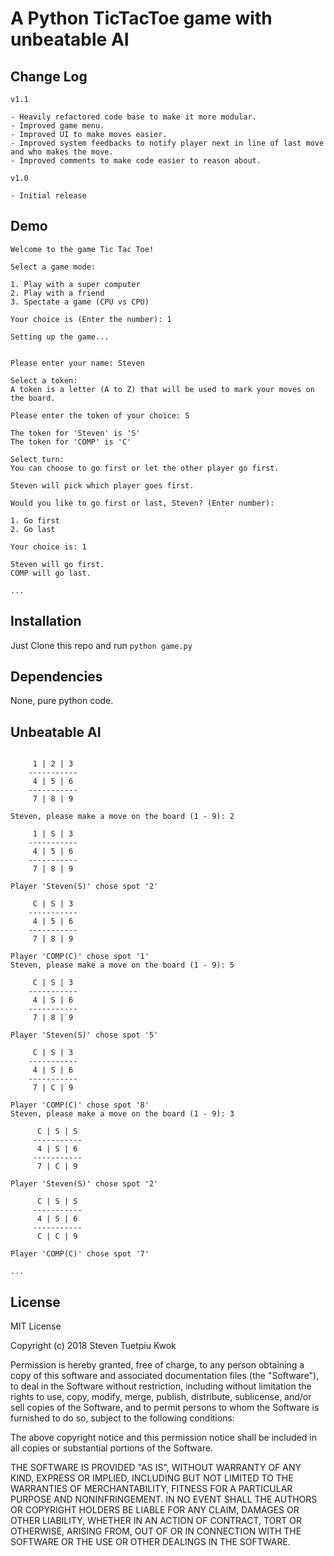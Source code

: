 # A Python TicTacToe game with unbeatable AI

## Change Log
```
v1.1

- Heavily refactored code base to make it more modular.
- Improved game menu.
- Improved UI to make moves easier.
- Improved system feedbacks to notify player next in line of last move and who makes the move.
- Improved comments to make code easier to reason about.

```

```
v1.0

- Initial release

```

## Demo
```
Welcome to the game Tic Tac Toe!

Select a game mode:

1. Play with a super computer
2. Play with a friend
3. Spectate a game (CPU vs CPU)

Your choice is (Enter the number): 1

Setting up the game...


Please enter your name: Steven

Select a token:
A token is a letter (A to Z) that will be used to mark your moves on the board.

Please enter the token of your choice: S

The token for 'Steven' is 'S'
The token for 'COMP' is 'C'

Select turn:
You can choose to go first or let the other player go first.

Steven will pick which player goes first.

Would you like to go first or last, Steven? (Enter number):

1. Go first
2. Go last

Your choice is: 1

Steven will go first.
COMP will go last.

...

```

## Installation

Just Clone this repo and run ```python game.py```

## Dependencies

None, pure python code.


## Unbeatable AI
```

     1 | 2 | 3
    -----------
     4 | 5 | 6
    -----------
     7 | 8 | 9

Steven, please make a move on the board (1 - 9): 2

     1 | S | 3
    -----------
     4 | 5 | 6
    -----------
     7 | 8 | 9

Player 'Steven(S)' chose spot '2'

     C | S | 3
    -----------
     4 | 5 | 6
    -----------
     7 | 8 | 9

Player 'COMP(C)' chose spot '1'
Steven, please make a move on the board (1 - 9): 5

     C | S | 3
    -----------
     4 | S | 6
    -----------
     7 | 8 | 9

Player 'Steven(S)' chose spot '5'

     C | S | 3
    -----------
     4 | S | 6
    -----------
     7 | C | 9

Player 'COMP(C)' chose spot '8'
Steven, please make a move on the board (1 - 9): 3

      C | S | S
     -----------
      4 | S | 6
     -----------
      7 | C | 9

Player 'Steven(S)' chose spot '2'

      C | S | S
     -----------
      4 | S | 6
     -----------
      C | C | 9

Player 'COMP(C)' chose spot '7'

...

```

## License
MIT License

Copyright (c) 2018 Steven Tuetpiu Kwok

Permission is hereby granted, free of charge, to any person obtaining a copy
of this software and associated documentation files (the "Software"), to deal
in the Software without restriction, including without limitation the rights
to use, copy, modify, merge, publish, distribute, sublicense, and/or sell
copies of the Software, and to permit persons to whom the Software is
furnished to do so, subject to the following conditions:

The above copyright notice and this permission notice shall be included in all
copies or substantial portions of the Software.

THE SOFTWARE IS PROVIDED "AS IS", WITHOUT WARRANTY OF ANY KIND, EXPRESS OR
IMPLIED, INCLUDING BUT NOT LIMITED TO THE WARRANTIES OF MERCHANTABILITY,
FITNESS FOR A PARTICULAR PURPOSE AND NONINFRINGEMENT. IN NO EVENT SHALL THE
AUTHORS OR COPYRIGHT HOLDERS BE LIABLE FOR ANY CLAIM, DAMAGES OR OTHER
LIABILITY, WHETHER IN AN ACTION OF CONTRACT, TORT OR OTHERWISE, ARISING FROM,
OUT OF OR IN CONNECTION WITH THE SOFTWARE OR THE USE OR OTHER DEALINGS IN THE
SOFTWARE.
